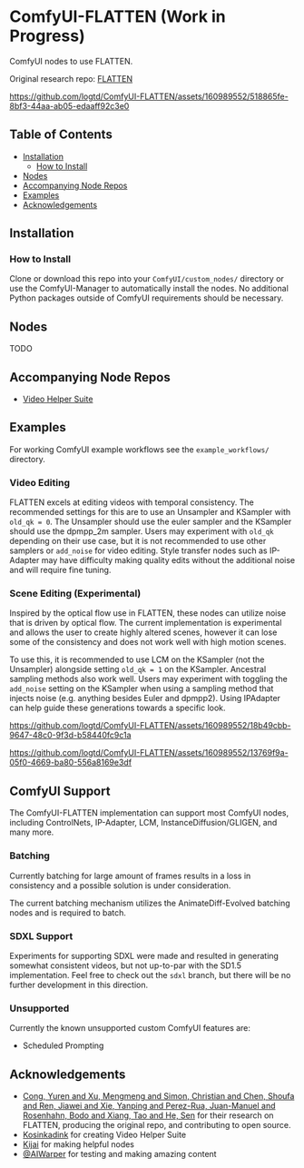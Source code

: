 # ComfyUI-FLATTEN (Work in Progress)
ComfyUI nodes to use FLATTEN.

Original research repo: [FLATTEN](https://github.com/yrcong/flatten)

https://github.com/logtd/ComfyUI-FLATTEN/assets/160989552/518865fe-8bf3-44aa-ab05-edaaff92c3e0

## Table of Contents
- [Installation](#installation)
  - [How to Install](#how-to-install)
- [Nodes](#nodes)
- [Accompanying Node Repos](#accompanying-node-repos)
- [Examples](#examples)
- [Acknowledgements](#acknowledgements)

## Installation

### How to Install
Clone or download this repo into your `ComfyUI/custom_nodes/` directory or use the ComfyUI-Manager to automatically install the nodes. No additional Python packages outside of ComfyUI requirements should be necessary.

## Nodes
TODO

## Accompanying Node Repos
* [Video Helper Suite](https://github.com/Kosinkadink/ComfyUI-VideoHelperSuite)

## Examples
For working ComfyUI example workflows see the `example_workflows/` directory.

### Video Editing
FLATTEN excels at editing videos with temporal consistency. The recommended settings for this are to use an Unsampler and KSampler with `old_qk = 0`. The Unsampler should use the euler sampler and the KSampler should use the dpmpp_2m sampler. Users may experiment with `old_qk` depending on their use case, but it is not recommended to use other samplers or `add_noise` for video editing. Style transfer nodes such as IP-Adapter may have difficulty making quality edits without the additional noise and will require fine tuning.

### Scene Editing (Experimental)
Inspired by the optical flow use in FLATTEN, these nodes can utilize noise that is driven by optical flow. The current implementation is experimental and allows the user to create highly altered scenes, however it can lose some of the consistency and does not work well with high motion scenes.

To use this, it is recommended to use LCM on the KSampler (not the Unsampler) alongside setting `old_qk = 1` on the KSampler. Ancestral sampling methods also work well. Users may experiment with toggling the `add_noise` setting on the KSampler when using a sampling method that injects noise (e.g. anything besides Euler and dpmpp2). Using IPAdapter can help guide these generations towards a specific look.

https://github.com/logtd/ComfyUI-FLATTEN/assets/160989552/18b49cbb-9647-48c0-9f3d-b58440fc9c1a

https://github.com/logtd/ComfyUI-FLATTEN/assets/160989552/13769f9a-05f0-4669-ba80-556a8169e3df

## ComfyUI Support
The ComfyUI-FLATTEN implementation can support most ComfyUI nodes, including ControlNets, IP-Adapter, LCM, InstanceDiffusion/GLIGEN, and many more.

### Batching
Currently batching for large amount of frames results in a loss in consistency and a possible solution is under consideration.

The current batching mechanism utilizes the AnimateDiff-Evolved batching nodes and is required to batch. 

### SDXL Support
Experiments for supporting SDXL were made and resulted in generating somewhat consistent videos, but not up-to-par with the SD1.5 implementation. 
Feel free to check out the `sdxl` branch, but there will be no further development in this direction.

### Unsupported
Currently the known unsupported custom ComfyUI features are:
* Scheduled Prompting

## Acknowledgements
* [Cong, Yuren and Xu, Mengmeng and Simon, Christian and Chen, Shoufa and Ren, Jiawei and Xie, Yanping and Perez-Rua, Juan-Manuel and Rosenhahn, Bodo and Xiang, Tao and He, Sen](https://github.com/yrcong/flatten) for their research on FLATTEN, producing the original repo, and contributing to open source.
* [Kosinkadink](https://github.com/Kosinkadink) for creating Video Helper Suite
* [Kijai](https://github.com/kijai) for making helpful nodes
* [@AIWarper](https://twitter.com/AIWarper) for testing and making amazing content
